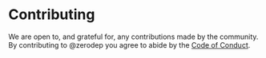 # Contributing

We are open to, and grateful for, any contributions made by the community. By contributing to @zerodep you agree to abide by the [Code of Conduct](CODE_OF_CONDUCT.md).
